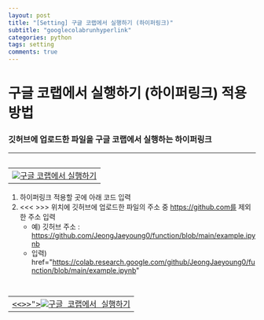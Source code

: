 ```yaml
---
layout: post
title: "[Setting] 구글 코랩에서 실행하기 (하이퍼링크)"
subtitle: "googlecolabrunhyperlink"
categories: python
tags: setting
comments: true
---
```


# 구글 코랩에서 실행하기 (하이퍼링크) 적용 방법
### 깃허브에 업로드한 파일을 구글 코랩에서 실행하는 하이퍼링크

* * *

<table align="left">
  <td>
    <a target="_blank" href="https://colab.research.google.com/github/<<<https://github.com 제외한 깃허브 파일 주소 입력>>>"><img src="https://www.tensorflow.org/images/colab_logo_32px.png" />구글 코랩에서 실행하기</a>
  </td>
</table>

<br>
<br>
<br>

1. 하이퍼링크 적용할 곳에 아래 코드 입력
2. <<< >>> 위치에 깃허브에 업로드한 파일의 주소 중 https://github.com를 제외한 주소 입력
    * 예) 깃허브 주소 : https://github.com/JeongJaeyoung0/function/blob/main/example.ipynb
    * 입력) href="https://colab.research.google.com/github/JeongJaeyoung0/function/blob/main/example.ipynb"
<pre><code>
<table align="left">
  <td>
    <a target="_blank" href="https://colab.research.google.com/github/<span style="color: red;"><<<https://github.com 제외한 깃허브 파일 주소 입력>>></span>"><img src="https://www.tensorflow.org/images/colab_logo_32px.png" />구글 코랩에서 실행하기</a>
  </td>
</table>
</code></pre>